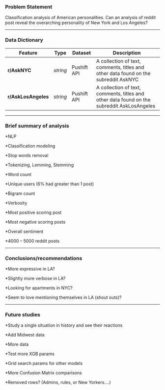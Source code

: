 ### Problem Statement
Classification analysis of American personalities. Can an analysis of reddit post reveal the overarching personality of New York and Los Angeles?

---

### Data Dictionary

|Feature|Type|Dataset|Description|
|---|---|---|---|
|**r/AskNYC**|*string*|Pushift API|A collection of text, comments, titles and other data found on the subreddit AskNYC| 
|**r/AskLosAngeles**|*string*|Pushift API|A collection of text, comments, titles and other data found on the subreddit AskLosAngeles|

---

### Brief summary of analysis

*NLP

*Classification modeling

*Stop words removal

*Tokenizing, Lemming, Stemming

*Word count

*Unique users (6% had greater than 1 post)

*Bigram count

*Verbosity

*Most positive scoring post

*Most negative scoring posts

*Overall sentiment

*4000 – 5000 reddit posts

---

### Conclusions/recommendations

*More expressive in LA?

*Slightly more verbose in LA?

*Looking for apartments in NYC?

*Seem to love mentioning themselves in LA (shout outs)?

---

### Future studies

*Study a single situation in history and see their reactions

*Add Midwest data

*More data

*Test more XGB params

*Grid search params for other models

*More Confusion Matrix comparisons

*Removed rows? (Admins, rules, or New Yorkers….)

  


